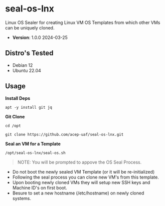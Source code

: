 # seal-os-lnx
Linux OS Sealer for creating Linux VM OS Templates from which other VMs can be uniquely cloned.

- **Version**: 1.0.0 2024-03-25

## Distro's Tested
- Debian 12
- Ubuntu 22.04


## Usage

**Install Deps**
```
apt -y install git jq
```

**Git Clone**
```
cd /opt
```

```
git clone https://github.com/acep-uaf/seal-os-lnx.git
```

**Seal an VM for a Template**

```
/opt/seal-os-lnx/seal-os.sh
```

> NOTE:  You will be prompted to appove the OS Seal Process.

- Do not boot the newly sealed VM Template (or it will be re-initialized)
- Following the seal process you can clone new VM's from this template.
- Upon booting newly cloned VMs they will setup new SSH keys and Machine ID's on first boot.
- Besure to set a new hostname (/etc/hostname) on newly cloned systems.


